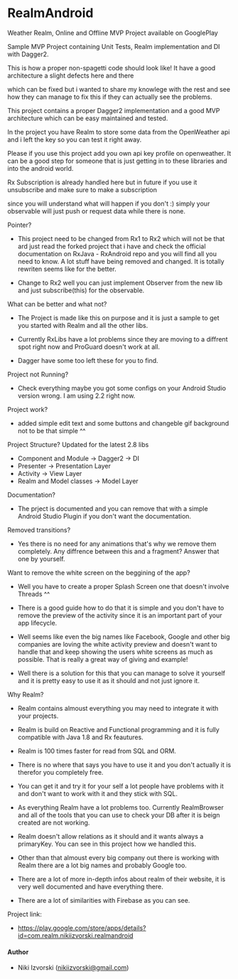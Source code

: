 # RealmAndroid
Weather Realm, Online and Offline MVP Project available on GooglePlay

Sample MVP Project containing Unit Tests, Realm implementation and DI with Dagger2. 

This is how a proper non-spagetti code should look like! It have a good architecture a slight defects here and there 

which can be fixed but i wanted to share my knowlege with the rest and see how they can manage to fix this if they can actually see the problems. 

This project contains a proper Dagger2 implementation and a good MVP architecture which can be easy maintained and tested.

In the project you have Realm to store some data from the OpenWeather api and i left the key so you can test it right away.

Please if you use this project add you own api key profile on openweather. It can be a good step for someone that is just getting in to these libraries and into the android world.

Rx Subscription is already handled here but in future if you use it unsubscribe and make sure to make a subscription 

since you will understand what will happen if you don't :) simply your observable will just push or request data while there is none.

Pointer?

- This project need to be changed from Rx1 to Rx2 which will not be that ard just read the forked project that i have and check the official documentation on RxJava - RxAndroid repo and you will find all you need to know. A lot stuff have being removed and changed. It is totally rewriten seems like for the better.

- Change to Rx2 well you can just implement Observer from the new lib and just subscribe(this) for the observable.

What can be better and what not?

- The Project is made like this on purpose and it is just a sample to get you started with Realm and all the other libs.

- Currently RxLibs have a lot problems since they are moving to a diffrent spot right now and ProGuard doesn't work at all.

- Dagger have some too left these for you to find.

Project not Running? 

- Check everything maybe you got some configs on your Android Studio version wrong. I am using 2.2 right now.

Project work?

- added simple edit text and some buttons and changeble gif background not to be that simple ^^

Project Structure? Updated for the latest 2.8 libs

- Component and Module -> Dagger2 -> DI
- Presenter -> Presentation Layer
- Activity -> View Layer
- Realm and Model classes -> Model Layer

Documentation?

- The prject is documented and you can remove that with a simple Android Studio Plugin if you don't want the documentation.

Removed transitions?

- Yes there is no need for any animations that's why we remove them completely. Any diffrence between this and a fragment? Answer that one by yourself.

Want to remove the white screen on the beggining of the app?

- Well you have to create a proper Splash Screen one that doesn't involve Threads ^^

- There is a good guide how to do that it is simple and you don't have to remove the preview of the activity since it is an important part of your app lifecycle.

- Well seems like even the big names like Facebook, Google and other big companies are loving the white activity preview and
doesn't want to handle that and keep showing the users white screens as much as possible. That is really a great way of giving and example!

- Well there is a solution for this that you can manage to solve it yourself and it is pretty easy to use it as it should and not just ignore it.

Why Realm?

- Realm contains almoust everything you may need to integrate it with your projects.

- Realm is build on Reactive and Functional programming and it is fully compatible with Java 1.8 and Rx feautures.

- Realm is 100 times faster for read from SQL and ORM. 

- There is no where that says you have to use it and you don't actually it is therefor you completely free.

- You can get it and try it for your self a lot people have problems with it and don't want to work with it and they stick with SQL.

- As everything Realm have a lot problems too. Currently RealmBrowser and all of the tools that you can use to check your DB after it is beign
created are not working. 

- Realm doesn't allow relations as it should and it wants always a primaryKey. You can see in this project how we handled this.

- Other than that almoust every big company out there is working with Realm there are a lot big names and probably Google too.

- There are a lot of more in-depth infos about realm of their website, it is very well documented and have everything there.

- There are a lot of similarities with Firebase as you can see.

Project link:

- https://play.google.com/store/apps/details?id=com.realm.nikiizvorski.realmandroid


#### Author

- Niki Izvorski (nikiizvorski@gmail.com)
